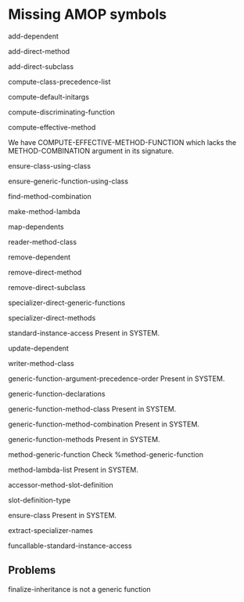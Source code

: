 # Missing AMOP symbols

add-dependent

add-direct-method 

add-direct-subclass

compute-class-precedence-list

compute-default-initargs

compute-discriminating-function

compute-effective-method
 
   We have COMPUTE-EFFECTIVE-METHOD-FUNCTION which lacks the
   METHOD-COMBINATION argument in its signature.
   
ensure-class-using-class   

ensure-generic-function-using-class

find-method-combination

make-method-lambda

map-dependents

reader-method-class

remove-dependent

remove-direct-method

remove-direct-subclass

specializer-direct-generic-functions

specializer-direct-methods

standard-instance-access
  Present in SYSTEM.
  
update-dependent

writer-method-class

generic-function-argument-precedence-order
  Present in SYSTEM.

generic-function-declarations
   
generic-function-method-class
  Present in SYSTEM.   

generic-function-method-combination
  Present in SYSTEM.
  
generic-function-methods
  Present in SYSTEM.
  
method-generic-function
  Check %method-generic-function

method-lambda-list
  Present in SYSTEM.
    
accessor-method-slot-definition  

slot-definition-type

ensure-class
  Present in SYSTEM.
  
extract-specializer-names

funcallable-standard-instance-access

## Problems

finalize-inheritance is not a generic function

